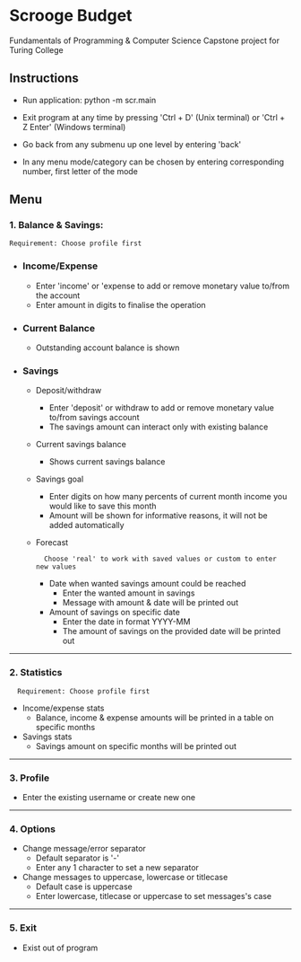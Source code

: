 # Scrooge Budget
Fundamentals of Programming &amp; Computer Science Capstone project for Turing College

Instructions
-------------
- Run application: python -m scr.main

- Exit program at any time by pressing 'Ctrl + D' (Unix terminal)  or 'Ctrl + Z Enter' (Windows terminal)

- Go back from any submenu up one level by entering 'back'

- In any menu mode/category can be chosen by entering corresponding number, first letter of the mode

## Menu
### **1. Balance & Savings:** 
    Requirement: Choose profile first

* ### Income/Expense
    - Enter 'income' or 'expense to add or remove monetary value to/from the account
    - Enter amount in digits to finalise the operation

* ### Current Balance
    - Outstanding account balance is shown

* ### Savings
    * Deposit/withdraw
        - Enter 'deposit' or withdraw to add or remove monetary value to/from savings account
        - The savings amount can interact only with existing balance

    * Current savings balance
        - Shows current savings balance

    * Savings goal
        - Enter digits on how many percents of current month income you would like to save this month
        - Amount will be shown for informative reasons, it will not be added automatically

    * Forecast

            Choose 'real' to work with saved values or custom to enter new values 
        * Date when wanted savings amount could be reached
            * Enter the wanted amount in savings
            * Message with amount & date will be printed out  
        * Amount of savings on specific date
            * Enter the date in format YYYY-MM
            * The amount of savings on the provided date will be printed out
---   		
### **2. Statistics**
      Requirement: Choose profile first
- Income/expense stats
    - Balance, income & expense amounts will be printed in a table on specific months
- Savings stats
    - Savings amount on specific months will be printed out
---
### **3. Profile**
- Enter the existing username or create new one
---
###  **4. Options**
- Change message/error separator
    - Default separator is '-'
    - Enter any 1 character to set a new separator 
- Change messages to uppercase, lowercase or titlecase
    - Default case is uppercase
    - Enter lowercase, titlecase or uppercase to set messages's case
---
### **5. Exit**
- Exist out of program
      
   
